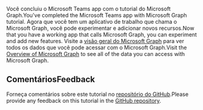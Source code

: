 <!-- markdownlint-disable MD002 MD041 -->

<span data-ttu-id="8f9ec-101">Você concluiu o Microsoft Teams app com o tutorial do Microsoft Graph.</span><span class="sxs-lookup"><span data-stu-id="8f9ec-101">You've completed the Microsoft Teams app with Microsoft Graph tutorial.</span></span> <span data-ttu-id="8f9ec-102">Agora que você tem um aplicativo de trabalho que chama o Microsoft Graph, você pode experimentar e adicionar novos recursos.</span><span class="sxs-lookup"><span data-stu-id="8f9ec-102">Now that you have a working app that calls Microsoft Graph, you can experiment and add new features.</span></span> <span data-ttu-id="8f9ec-103">Visite a [visão geral do Microsoft Graph](/graph/overview) para ver todos os dados que você pode acessar com o Microsoft Graph.</span><span class="sxs-lookup"><span data-stu-id="8f9ec-103">Visit the [Overview of Microsoft Graph](/graph/overview) to see all of the data you can access with Microsoft Graph.</span></span>

## <a name="feedback"></a><span data-ttu-id="8f9ec-104">Comentários</span><span class="sxs-lookup"><span data-stu-id="8f9ec-104">Feedback</span></span>

<span data-ttu-id="8f9ec-105">Forneça comentários sobre este tutorial no [repositório do GitHub](https://github.com/microsoftgraph/msgraph-training-teamsapp-dotnet).</span><span class="sxs-lookup"><span data-stu-id="8f9ec-105">Please provide any feedback on this tutorial in the [GitHub repository](https://github.com/microsoftgraph/msgraph-training-teamsapp-dotnet).</span></span>
